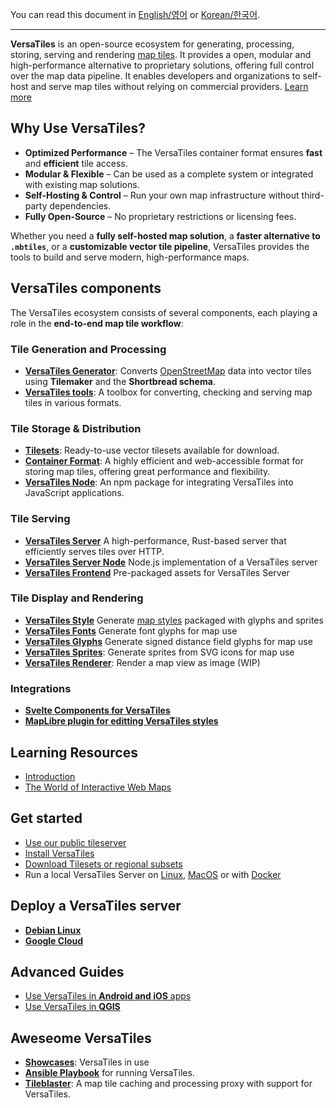 You can read this document in [English/영어](README.md) or [Korean/한국어](README.ko.md).

---

**VersaTiles** is an open-source ecosystem for generating, processing, storing, serving and rendering [map tiles](basics/web_maps.md).
It provides a open, modular and high-performance alternative to proprietary solutions, offering full control over the map data pipeline.
It enables developers and organizations to self-host and serve map tiles without relying on commercial providers.
[Learn more](basics/versatiles.md)



## Why Use VersaTiles?

- **Optimized Performance** – The VersaTiles container format ensures **fast** and **efficient** tile access.
- **Modular & Flexible** – Can be used as a complete system or integrated with existing map solutions.
- **Self-Hosting & Control** – Run your own map infrastructure without third-party dependencies.
- **Fully Open-Source** – No proprietary restrictions or licensing fees.

Whether you need a **fully self-hosted map solution**, a **faster alternative to `.mbtiles`**, or a **customizable
vector tile pipeline**, VersaTiles provides the tools to build and serve modern, high-performance maps.



## VersaTiles components

The VersaTiles ecosystem consists of several components, each playing a role in the **end-to-end map tile workflow**:

### Tile Generation and Processing

- **[VersaTiles Generator](https://github.com/versatiles-org/versatiles-generator)**: Converts [OpenStreetMap](https://www.openstreetmap.org/) data into vector tiles using **Tilemaker** and the **Shortbread schema**.
- **[VersaTiles tools](https://github.com/versatiles-org/versatiles-rs)**: A toolbox for converting, checking and serving map tiles in various formats.

### Tile Storage & Distribution

- **[Tilesets](basics/tilesets.md)**: Ready-to-use vector tilesets available for download.
- **[Container Format](compendium/specification_container.md)**: A highly efficient and web-accessible format for storing map tiles, offering great performance and flexibility.
- **[VersaTiles Node](https://github.com/versatiles-org/node-versatiles-container)**: An npm package for integrating VersaTiles into JavaScript applications.

### Tile Serving

- **[VersaTiles Server](basics/versatiles_server.md)** A high-performance, Rust-based server that efficiently serves tiles over HTTP.
- **[VersaTiles Server Node](https://github.com/versatiles-org/node-versatiles-server)** Node.js implementation of a VersaTiles server
- **[VersaTiles Frontend](basics/frontend.md)** Pre-packaged assets for VersaTiles Server
<!-- - **VersaTiles Caching** (TBD) -->

### Tile Display and Rendering

- **[VersaTiles Style](https://github.com/versatiles-org/versatiles-style)** Generate [map styles](https://maplibre.org/maplibre-style-spec/) packaged with glyphs and sprites
- **[VersaTiles Fonts](https://github.com/versatiles-org/versatiles-fonts)** Generate font glyphs for map use
- **[VersaTiles Glyphs](https://github.com/versatiles-org/versatiles-glyphs-rs)** Generate signed distance field glyphs for map use
- **[VersaTiles Sprites](https://github.com/versatiles-org/versatiles-sprites)**: Generate sprites from SVG icons for map use
- **[VersaTiles Renderer](https://github.com/versatiles-org/versatiles-renderer)**: Render a map view as image (WIP)

### Integrations

- **[Svelte Components for VersaTiles](https://github.com/versatiles-org/node-versatiles-svelte)**
- **[MapLibre plugin for editting VersaTiles styles](https://github.com/versatiles-org/maplibre-versatiles-styler)**



## Learning Resources

- [Introduction](compendium/introduction.md)
- [The World of Interactive Web Maps](basics/web_maps.md)

## Get started

- [Use our public tileserver](guides/use_tiles.versatiles.org.md)
- [Install VersaTiles](guides/install_versatiles.md)
- [Download Tilesets or regional subsets](guides/download_tiles.md)
- Run a local VersaTiles Server on [Linux](guides/local_server_debian.md), [MacOS](guides/local_server_mac.md) or with [Docker](guides/local_server_docker.md)

## Deploy a VersaTiles server

- [**Debian Linux**](guides/deploy_on_debian.md)
- [**Google Cloud**](guides/deploy_in_google_cloud.md)
<!--
- **Digital Ocean**
- **Kubernetes**
- **Raspberry Pi**
- **AWS**
-->

## Advanced Guides

- [Use VersaTiles in **Android and iOS** apps](guides/what_about_mobile.md)
- [Use VersaTiles in **QGIS**](guides/use_versatiles_in_qgis.md)
<!-- - *How to add maps into your mobile app with maximum privacy, e.g. by including a server into your app?* -->



## Aweseome VersaTiles

- **[Showcases](compendium/show_cases.md)**: VersaTiles in use
- **[Ansible Playbook](https://github.com/mother-of-all-self-hosting/mash-playbook/blob/main/docs/services/versatiles.md)** for running VersaTiles.
- **[Tileblaster](https://github.com/yetzt/tileblaster)**: A map tile caching and processing proxy with support for VersaTiles.

